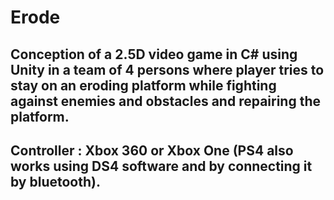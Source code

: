 # Erode
## Conception of a 2.5D video game in C# using Unity in a team of 4 persons where player tries to stay on an eroding platform while fighting against enemies and obstacles and repairing the platform.
## Controller : Xbox 360 or Xbox One (PS4 also works using DS4 software and by connecting it by bluetooth).
